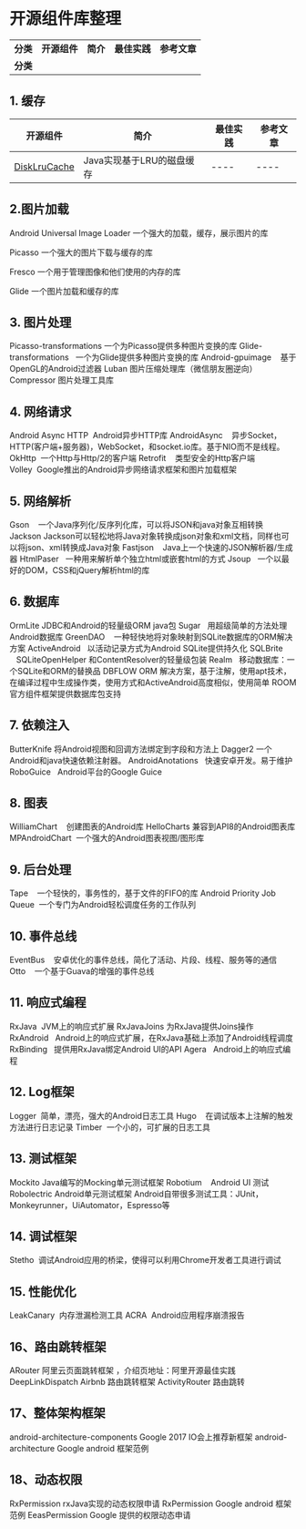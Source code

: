 #  开源组件库整理

<table>
    <tr>
        <td><b>分类</b></td> 
        <td><b>开源组件</b></td> 
        <td><b>简介</b></td> 
        <td><b>最佳实践</b></td>
        <td><b>参考文章</b></td>
   </tr>
     <tr>
         <td><b>分类</b></td> 
     </tr>
</table>


## 1. 缓存

|开源组件|简介|最佳实践|参考文章|
|----|----|----|----|
|[DiskLruCache](https://github.com/JakeWharton/DiskLruCache)|Java实现基于LRU的磁盘缓存|----|----|
  

## 2.图片加载

Android Universal Image Loader  一个强大的加载，缓存，展示图片的库

Picasso 一个强大的图片下载与缓存的库

Fresco  一个用于管理图像和他们使用的内存的库

Glide   一个图片加载和缓存的库

## 3. 图片处理
Picasso-transformations 一个为Picasso提供多种图片变换的库
Glide-transformations   一个为Glide提供多种图片变换的库
Android-gpuimage    基于OpenGL的Android过滤器
Luban 图片压缩处理库（微信朋友圈逆向）
Compressor  图片处理工具库
## 4. 网络请求
Android Async HTTP  Android异步HTTP库
AndroidAsync    异步Socket，HTTP(客户端+服务器)，WebSocket，和socket.io库。基于NIO而不是线程。
OkHttp  一个Http与Http/2的客户端
Retrofit    类型安全的Http客户端
Volley  Google推出的Android异步网络请求框架和图片加载框架
## 5. 网络解析
Gson    一个Java序列化/反序列化库，可以将JSON和java对象互相转换
Jackson Jackson可以轻松地将Java对象转换成json对象和xml文档，同样也可以将json、xml转换成Java对象
Fastjson    Java上一个快速的JSON解析器/生成器
HtmlPaser   一种用来解析单个独立html或嵌套html的方式
Jsoup   一个以最好的DOM，CSS和jQuery解析html的库
## 6. 数据库
OrmLite JDBC和Android的轻量级ORM java包
Sugar   用超级简单的方法处理Android数据库
GreenDAO    一种轻快地将对象映射到SQLite数据库的ORM解决方案
ActiveAndroid   以活动记录方式为Android SQLite提供持久化
SQLBrite    SQLiteOpenHelper 和ContentResolver的轻量级包装
Realm   移动数据库：一个SQLite和ORM的替换品
DBFLOW   ORM 解决方案，基于注解，使用apt技术，在编译过程中生成操作类，使用方式和ActiveAndroid高度相似，使用简单
ROOM  官方组件框架提供数据库包支持
## 7. 依赖注入
ButterKnife 将Android视图和回调方法绑定到字段和方法上
Dagger2 一个Android和java快速依赖注射器。 
AndroidAnotations   快速安卓开发。易于维护
RoboGuice   Android平台的Google Guice
## 8. 图表
WilliamChart    创建图表的Android库
HelloCharts 兼容到API8的Android图表库
MPAndroidChart  一个强大的Android图表视图/图形库
## 9. 后台处理
Tape    一个轻快的，事务性的，基于文件的FIFO的库
Android Priority Job Queue  一个专门为Android轻松调度任务的工作队列
## 10. 事件总线
EventBus    安卓优化的事件总线，简化了活动、片段、线程、服务等的通信
Otto    一个基于Guava的增强的事件总线
## 11. 响应式编程
RxJava  JVM上的响应式扩展
RxJavaJoins 为RxJava提供Joins操作
RxAndroid   Android上的响应式扩展，在RxJava基础上添加了Android线程调度
RxBinding   提供用RxJava绑定Android UI的API
Agera   Android上的响应式编程
## 12. Log框架
Logger  简单，漂亮，强大的Android日志工具
Hugo    在调试版本上注解的触发方法进行日志记录
Timber  一个小的，可扩展的日志工具
## 13. 测试框架
Mockito Java编写的Mocking单元测试框架
Robotium    Android UI 测试
Robolectric Android单元测试框架
Android自带很多测试工具：JUnit，Monkeyrunner，UiAutomator，Espresso等
## 14. 调试框架
Stetho  调试Android应用的桥梁，使得可以利用Chrome开发者工具进行调试
## 15. 性能优化
LeakCanary  内存泄漏检测工具
ACRA  Android应用程序崩溃报告
## 16、路由跳转框架
ARouter  阿里云页面跳转框架 ，介绍页地址：阿里开源最佳实践
DeepLinkDispatch  Airbnb 路由跳转框架
ActivityRouter   路由跳转

## 17、整体架构框架
android-architecture-components   Google 2017 IO会上推荐新框架
android-architecture  Google android 框架范例 

## 18、动态权限
RxPermission  rxJava实现的动态权限申请
RxPermission  Google android 框架范例 
EeasPermission Google 提供的权限动态申请
